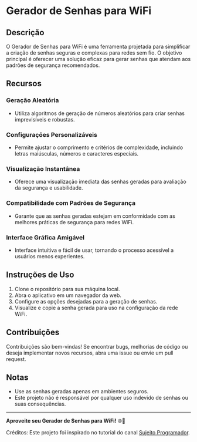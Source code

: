 # Gerador de Senhas para WiFi

## Descrição

O Gerador de Senhas para WiFi é uma ferramenta projetada para simplificar a criação de senhas seguras e complexas para redes sem fio. O objetivo principal é oferecer uma solução eficaz para gerar senhas que atendam aos padrões de segurança recomendados.

## Recursos

### Geração Aleatória

- Utiliza algoritmos de geração de números aleatórios para criar senhas imprevisíveis e robustas.

### Configurações Personalizáveis

- Permite ajustar o comprimento e critérios de complexidade, incluindo letras maiúsculas, números e caracteres especiais.

### Visualização Instantânea

- Oferece uma visualização imediata das senhas geradas para avaliação da segurança e usabilidade.

### Compatibilidade com Padrões de Segurança

- Garante que as senhas geradas estejam em conformidade com as melhores práticas de segurança para redes WiFi.

### Interface Gráfica Amigável

- Interface intuitiva e fácil de usar, tornando o processo acessível a usuários menos experientes.

## Instruções de Uso

1. Clone o repositório para sua máquina local.
2. Abra o aplicativo em um navegador da web.
3. Configure as opções desejadas para a geração de senhas.
4. Visualize e copie a senha gerada para uso na configuração da rede WiFi.

## Contribuições

Contribuições são bem-vindas! Se encontrar bugs, melhorias de código ou deseja implementar novos recursos, abra uma issue ou envie um pull request.

## Notas

- Use as senhas geradas apenas em ambientes seguros.
- Este projeto não é responsável por qualquer uso indevido de senhas ou suas consequências. 

---

**Aproveite seu Gerador de Senhas para WiFi!** 🌐🔐

Créditos: Este projeto foi inspirado no tutorial do canal [Sujeito Programador](https://www.youtube.com/watch?v=i6t2jaRxos4).
